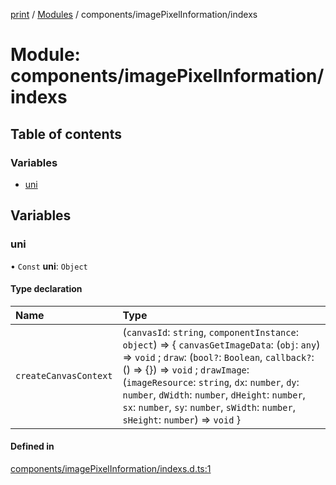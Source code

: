 [print](../README.md) / [Modules](../modules.md) / components/imagePixelInformation/indexs

# Module: components/imagePixelInformation/indexs

## Table of contents

### Variables

- [uni](components_imagePixelInformation_indexs.md#uni)

## Variables

### uni

• `Const` **uni**: `Object`

#### Type declaration

| Name | Type |
| :------ | :------ |
| `createCanvasContext` | (`canvasId`: `string`, `componentInstance`: `object`) => { `canvasGetImageData`: (`obj`: `any`) => `void` ; `draw`: (`bool?`: `Boolean`, `callback?`: () => {}) => `void` ; `drawImage`: (`imageResource`: `string`, `dx`: `number`, `dy`: `number`, `dWidth`: `number`, `dHeight`: `number`, `sx`: `number`, `sy`: `number`, `sWidth`: `number`, `sHeight`: `number`) => `void`  } |

#### Defined in

[components/imagePixelInformation/indexs.d.ts:1](https://github.com/17562105692/printease/blob/eda80ef/src/components/imagePixelInformation/indexs.d.ts#L1)
